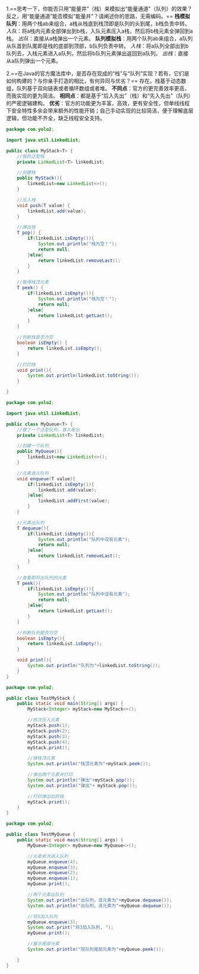 1.==思考一下，你能否只用“能量井”（栈）来模拟出“能量通道”（队列）的效果？反之，用“能量通道”能否模拟“能量井”？请阐述你的思路，无需编码。==
**栈模拟队列**：用两个栈ab来组合，a栈从栈底到栈顶即是队列的头到尾，b栈负责中转。
*入队*：将a栈内元素全部弹出到b栈，入队元素压入a栈，然后将b栈元素全弹回到a栈。
*出队*：直接从a栈弹出一个元素。
**队列模拟栈**：用两个队列ab来组合，a队列从队首到队尾即是栈的底部到顶部，b队列负责中转。
*入栈*：将a队列全部出到b队列去，入栈元素进入a队列，然后将b队列元素弹出返回到a队列。
*出栈*：直接从a队列弹出一个元素。

2.==在Java的官方魔法库中，是否存在现成的“栈”与“队列”实现？若有，它们是如何构建的？与你亲手打造的相比，有何异同与优劣？==
存在。栈基于动态数组，队列基于双向链表或者循环数组或者堆。
**不同点**：官方的更完善效率更高，而我实现的更为简洁。
**相同点**：都是基于“后入先出”（栈）和“先入先出”（队列）的严密逻辑建构。
**优劣**：官方的功能更为丰富，高效，更有安全性，但单线线程下安全特性多余会带来额外的性能开销；自己手动实现的比较简洁，便于理解底层逻辑，但功能不齐全，缺乏线程安全支持。

```java
package com.yolo2;

import java.util.LinkedList;

public class MyStack<T> {
    //做的泛型栈
    private LinkedList<T> linkedList;

    //创建栈
    public MyStack(){
        linkedList=new LinkedList<>();
    }

    //压入栈
    void push(T value) {
        linkedList.add(value);
    }

    //弹出栈
    T pop() {
        if(linkedList.isEmpty()){
            System.out.println("栈为空！");
            return null;
        }else{
            return linkedList.removeLast();
        }
    }

    //取得栈顶元素
    T peek() {
        if(linkedList.isEmpty()){
            System.out.println("栈为空！");
            return null;
        }else{
            return linkedList.getLast();
        }
    }

    //判断栈是否为空
    boolean isEmpty() {
        return linkedList.isEmpty();
    }

    //打印栈
    void print(){
        System.out.println(linkedList.toString());
    }

}
```

```java
package com.yolo2;

import java.util.LinkedList;

public class MyQueue<T> {
    //做了一个泛型队列，首入尾出
    private LinkedList<T> linkedList;

    //创建一个队列
    public MyQueue(){
        linkedList=new LinkedList<>();
    }

    //元素进入队列
    void enqueue(T value){
        if(linkedList.isEmpty()){
            linkedList.add(value);
        }else{
            linkedList.addFirst(value);
        }
    }

    //元素出队列
    T dequeue(){
        if(linkedList.isEmpty()){
            System.out.println("队列中没有元素");
            return null;
        }else{
            return linkedList.removeLast();
        }
    }

    //查看即将出队列的元素
    T peek(){
        if(linkedList.isEmpty()){
            System.out.println("队列中没有元素");
            return null;
        }else{
            return linkedList.getLast();
        }
    }

    //判断队列是否为空
    boolean isEmpty(){
        return linkedList.isEmpty();
    }

    void print(){
        System.out.println("队列为"+linkedList.toString());
    }
}
```

```java
package com.yolo2;

public class TestMyStack {
    public static void main(String[] args) {
        MyStack<Integer> myStack=new MyStack<>();

        //依次压入元素
        myStack.push(1);
        myStack.push(2);
        myStack.push(3);
        myStack.push(4);
        myStack.print();

        //得栈顶元素
        System.out.println("栈顶元素为"+myStack.peek());

        //弹出两个元素并打印
        System.out.println("弹出"+myStack.pop());
        System.out.println("弹出"+ myStack.pop());

        //打印弹出后的栈
        myStack.print();
    }
}

```

```java
package com.yolo2;

public class TestMyQueue {
    public static void main(String[] args) {
        MyQueue<Integer> myQueue=new MyQueue<>();

        //元素依次进入队列
        myQueue.enqueue(4);
        myQueue.enqueue(3);
        myQueue.enqueue(2);
        myQueue.enqueue(1);
        myQueue.print();

        //两个元素出队列
        System.out.println("出队列，该元素为"+myQueue.dequeue());
        System.out.println("出队列，该元素为"+myQueue.dequeue());

        //将3加入队列
        myQueue.enqueue(3);
        System.out.print("将3加入队列, ");
        myQueue.print();

        //展示尾部元素
        System.out.println("现队列尾部元素为"+myQueue.peek());

    }
}
```
